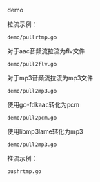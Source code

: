 
demo

拉流示例：

    demo/pullrtmp.go

对于aac音频流拉流为flv文件

    demo/pull2flv.go

对于mp3音频流拉流为mp3文件

    demo/pull2mp3.go

使用go-fdkaac转化为pcm

    demo/pull2pcm.go

使用libmp3lame转化为mp3

    demo/pull2mp3.go

推流示例：

    pushrtmp.go